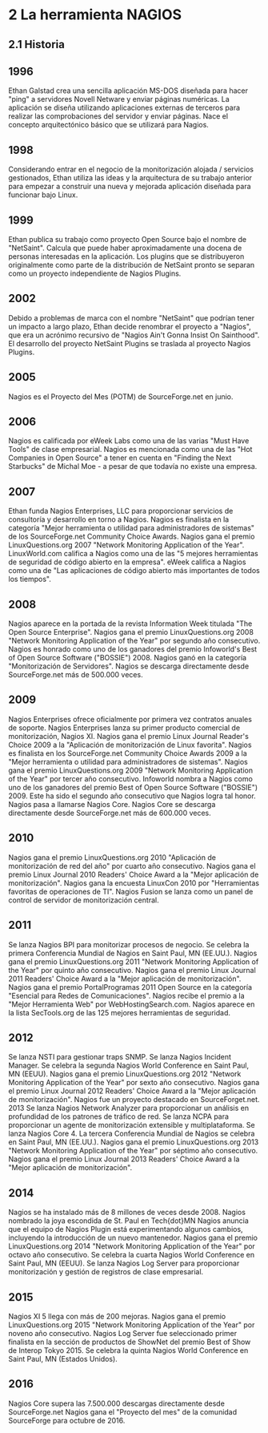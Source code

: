 # 2  La herramienta NAGIOS
## 2.1  Historia
## 1996
Ethan Galstad crea una sencilla aplicación MS-DOS diseñada para hacer "ping" a servidores Novell Netware y enviar páginas numéricas. La aplicación se diseña utilizando aplicaciones externas de terceros para realizar las comprobaciones del servidor y enviar páginas. Nace el concepto arquitectónico básico que se utilizará para Nagios.

## 1998
Considerando entrar en el negocio de la monitorización alojada / servicios gestionados, Ethan utiliza las ideas y la arquitectura de su trabajo anterior para empezar a construir una nueva y mejorada aplicación diseñada para funcionar bajo Linux.

## 1999
Ethan publica su trabajo como proyecto Open Source bajo el nombre de "NetSaint". Calcula que puede haber aproximadamente una docena de personas interesadas en la aplicación. Los plugins que se distribuyeron originalmente como parte de la distribución de NetSaint pronto se separan como un proyecto independiente de Nagios Plugins.

## 2002
Debido a problemas de marca con el nombre "NetSaint" que podrían tener un impacto a largo plazo, Ethan decide renombrar el proyecto a "Nagios", que era un acrónimo recursivo de "Nagios Ain't Gonna Insist On Sainthood". El desarrollo del proyecto NetSaint Plugins se traslada al proyecto Nagios Plugins.

## 2005
Nagios es el Proyecto del Mes (POTM) de SourceForge.net en junio.

## 2006
Nagios es calificada por eWeek Labs como una de las varias "Must Have Tools" de clase empresarial. Nagios es mencionada como una de las "Hot Companies in Open Source" a tener en cuenta en "Finding the Next Starbucks" de Michal Moe - a pesar de que todavía no existe una empresa.


## 2007
Ethan funda Nagios Enterprises, LLC para proporcionar servicios de consultoría y desarrollo en torno a Nagios. Nagios es finalista en la categoría "Mejor herramienta o utilidad para administradores de sistemas" de los SourceForge.net Community Choice Awards.
Nagios gana el premio LinuxQuestions.org 2007 "Network Monitoring Application of the Year". LinuxWorld.com califica a Nagios como una de las "5 mejores herramientas de seguridad de código abierto en la empresa". eWeek califica a Nagios como una de "Las aplicaciones de código abierto más importantes de todos los tiempos".

## 2008
Nagios aparece en la portada de la revista Information Week titulada "The Open Source Enterprise". Nagios gana el premio LinuxQuestions.org 2008 "Network Monitoring Application of the Year" por segundo año consecutivo. Nagios es honrado como uno de los ganadores del premio Infoworld's Best of Open Source Software ("BOSSIE") 2008. Nagios ganó en la categoría "Monitorización de Servidores". Nagios se descarga directamente desde SourceForge.net más de 500.000 veces.

## 2009
Nagios Enterprises ofrece oficialmente por primera vez contratos anuales de soporte. Nagios Enterprises lanza su primer producto comercial de monitorización, Nagios XI. Nagios gana el premio Linux Journal Reader's Choice 2009 a la "Aplicación de monitorización de Linux favorita". Nagios es finalista en los SourceForge.net Community Choice Awards 2009 a la "Mejor herramienta o utilidad para administradores de sistemas". Nagios gana el premio LinuxQuestions.org 2009 "Network Monitoring Application of the Year" por tercer año consecutivo. Infoworld nombra a Nagios como uno de los ganadores del premio Best of Open Source Software ("BOSSIE") 2009. Este ha sido el segundo año consecutivo que Nagios logra tal honor. Nagios pasa a llamarse Nagios Core. Nagios Core se descarga directamente desde SourceForge.net más de 600.000 veces.

## 2010
Nagios gana el premio LinuxQuestions.org 2010 "Aplicación de monitorización de red del año" por cuarto año consecutivo. Nagios gana el premio Linux Journal 2010 Readers' Choice Award a la "Mejor aplicación de monitorización". Nagios gana la encuesta LinuxCon 2010 por "Herramientas favoritas de operaciones de TI". Nagios Fusion se lanza como un panel de control de servidor de monitorización central.

## 2011
Se lanza Nagios BPI para monitorizar procesos de negocio. Se celebra la primera Conferencia Mundial de Nagios en Saint Paul, MN (EE.UU.). Nagios gana el premio LinuxQuestions.org 2011 "Network Monitoring Application of the Year" por quinto año consecutivo.
Nagios gana el premio Linux Journal 2011 Readers' Choice Award a la "Mejor aplicación de monitorización". Nagios gana el premio PortalProgramas 2011 Open Source en la categoría "Esencial para Redes de Comunicaciones". Nagios recibe el premio a la "Mejor Herramienta Web" por WebHostingSearch.com. Nagios aparece en la lista SecTools.org de las 125 mejores herramientas de seguridad.

## 2012
Se lanza NSTI para gestionar traps SNMP. Se lanza Nagios Incident Manager. Se celebra la segunda Nagios World Conference en Saint Paul, MN (EEUU). Nagios gana el premio LinuxQuestions.org 2012 "Network Monitoring Application of the Year" por sexto año consecutivo. Nagios gana el premio Linux Journal 2012 Readers' Choice Award a la "Mejor aplicación de monitorización". Nagios fue un proyecto destacado en SourceForget.net.
2013
Se lanza Nagios Network Analyzer para proporcionar un análisis en profundidad de los patrones de tráfico de red. Se lanza NCPA para proporcionar un agente de monitorización extensible y multiplataforma. Se lanza Nagios Core 4. La tercera Conferencia Mundial de Nagios se celebra en Saint Paul, MN (EE.UU.). Nagios gana el premio LinuxQuestions.org 2013 "Network Monitoring Application of the Year" por séptimo año consecutivo.
Nagios gana el premio Linux Journal 2013 Readers' Choice Award a la "Mejor aplicación de monitorización".

## 2014
Nagios se ha instalado más de 8 millones de veces desde 2008. Nagios nombrado la joya escondida de St. Paul en Tech{dot}MN Nagios anuncia que el equipo de Nagios Plugin está experimentando algunos cambios, incluyendo la introducción de un nuevo mantenedor. Nagios gana el premio LinuxQuestions.org 2014 "Network Monitoring Application of the Year" por octavo año consecutivo. Se celebra la cuarta Nagios World Conference en Saint Paul, MN (EEUU). Se lanza Nagios Log Server para proporcionar monitorización y gestión de registros de clase empresarial.

## 2015
Nagios XI 5 llega con más de 200 mejoras. Nagios gana el premio LinuxQuestions.org 2015 "Network Monitoring Application of the Year" por noveno año consecutivo. Nagios Log Server fue seleccionado primer finalista en la sección de productos de ShowNet del premio Best of Show de Interop Tokyo 2015. Se celebra la quinta Nagios World Conference en Saint Paul, MN (Estados Unidos). 

## 2016
Nagios Core supera las 7.500.000 descargas directamente desde SourceForge.net
Nagios gana el "Proyecto del mes" de la comunidad SourceForge para octubre de 2016.